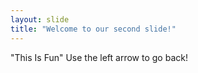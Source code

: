 ```yaml
---
layout: slide
title: "Welcome to our second slide!"
---
```

"This Is Fun"
Use the left arrow to go back!

